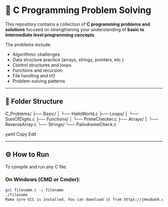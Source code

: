 # 🧠 C Programming Problem Solving

This repository contains a collection of **C programming problems and solutions** focused on strengthening your understanding of **basic to intermediate level programming concepts**.

The problems include:
- Algorithmic challenges
- Data structure practice (arrays, strings, pointers, etc.)
- Control structures and loops
- Functions and recursion
- File handling and I/O
- Problem-solving patterns

---

## 📁 Folder Structure

C_Problems/
├── Basic/
│ └── HelloWorld.c
├── Loops/
│ └── SumOfDigits.c
├── Functions/
│ └── PrimeChecker.c
├── Arrays/
│ └── ReverseArray.c
└── Strings/
└── PalindromeCheck.c

yaml
Copy
Edit

---

## ⚙️ How to Run

To compile and run any C file:

### On Windows (CMD or Cmder):
```bash
gcc filename.c -o filename
./filename
Make sure GCC is installed. You can download it from https://jmeubank.github.io/tdm-gcc/ for Windows.
